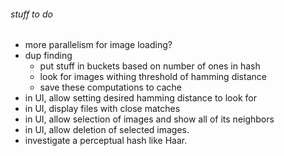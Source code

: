 ###### stuff to do

- more parallelism for image loading? 
- dup finding
  - put stuff in buckets based on number of ones in hash
  - look for images withing threshold of hamming distance
  - save these computations to cache
- in UI, allow setting desired hamming distance to look for
- in UI, display files with close matches
- in UI, allow selection of images and show all of its neighbors
- in UI, allow deletion of selected images.
- investigate a perceptual hash like Haar.

